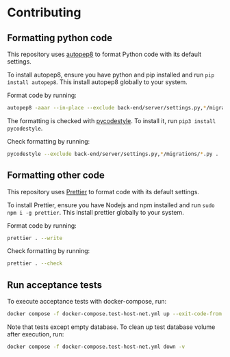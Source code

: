# Contributing

## Formatting python code

This repository uses [autopep8](https://pypi.org/project/autopep8/) to format Python code with its default settings.

To install autopep8, ensure you have python and pip installed and run `pip install autopep8`. This install autopep8 globally to your system.

Format code by running:

```sh
autopep8 -aaar --in-place --exclude back-end/server/settings.py,*/migrations/*.py .
```

The formatting is checked with [pycodestyle](https://pypi.org/project/pycodestyle/). To install it, run `pip3 install pycodestyle`.

Check formatting by running:

```sh
pycodestyle --exclude back-end/server/settings.py,*/migrations/*.py .
```

## Formatting other code

This repository uses [Prettier](https://prettier.io/) to format code with its default settings.

To install Prettier, ensure you have Nodejs and npm installed and run `sudo npm i -g prettier`. This install prettier globally to your system.

Format code by running:

```sh
prettier . --write
```

Check formatting by running:

```sh
prettier . --check
```

## Run acceptance tests

To execute acceptance tests with docker-compose, run:

```sh
docker compose -f docker-compose.test-host-net.yml up --exit-code-from test
```

Note that tests except empty database. To clean up test database volume after execution, run:

```sh
docker compose -f docker-compose.test-host-net.yml down -v
```
